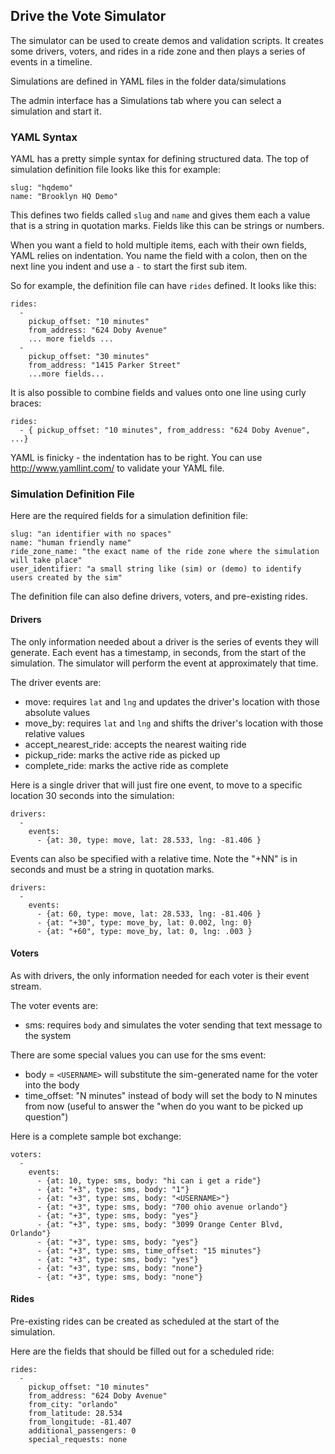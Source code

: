 
## Drive the Vote Simulator
The simulator can be used to create demos and validation scripts. It creates some drivers,
voters, and rides in a ride zone and then plays a series of events in a timeline.

Simulations are defined in YAML files in the folder data/simulations

The admin interface has a Simulations tab where you can select a simulation and start it.

### YAML Syntax
YAML has a pretty simple syntax for defining structured data. The top of simulation definition
file looks like this for example:

```
slug: "hqdemo"
name: "Brooklyn HQ Demo"
```

This defines two fields called ``slug`` and ``name`` and gives them each a value that is a string in 
quotation marks. Fields like this can be strings or numbers.

When you want a field to hold multiple items, each with their own fields, YAML relies on
indentation. You name the field with a colon, then on the next line you indent and use a ``-`` to
start the first sub item.

So for example, the definition file can have ``rides`` defined. It looks like this:

```
rides:
  -
    pickup_offset: "10 minutes"
    from_address: "624 Doby Avenue"
    ... more fields ...
  -
    pickup_offset: "30 minutes"
    from_address: "1415 Parker Street"
    ...more fields...
```

It is also possible to combine fields and values onto one line using curly braces:

```
rides:
  - { pickup_offset: "10 minutes", from_address: "624 Doby Avenue", ...}
```

YAML is finicky - the indentation has to be right. You can use http://www.yamllint.com/ to validate
your YAML file.

### Simulation Definition File
Here are the required fields for a simulation definition file:

```
slug: "an identifier with no spaces"
name: "human friendly name"
ride_zone_name: "the exact name of the ride zone where the simulation will take place"
user_identifier: "a small string like (sim) or (demo) to identify users created by the sim"
```

The definition file can also define drivers, voters, and pre-existing rides.

#### Drivers
The only information needed about a driver is the series of events they will generate. Each
event has a timestamp, in seconds, from the start of the simulation. The simulator will perform
the event at approximately that time. 

The driver events are:
- move: requires ``lat`` and ``lng`` and updates the driver's location with those absolute values
- move_by: requires ``lat`` and ``lng`` and shifts the driver's location with those relative values
- accept_nearest_ride: accepts the nearest waiting ride
- pickup_ride: marks the active ride as picked up
- complete_ride: marks the active ride as complete

Here is a single driver that will just fire one event, to move to a specific location 30 
seconds into the simulation:

```
drivers:
  -
    events:
      - {at: 30, type: move, lat: 28.533, lng: -81.406 }
```

Events can also be specified with a relative time. Note the "+NN" is in seconds and must be a 
string in quotation marks.
```
drivers:
  -
    events:
      - {at: 60, type: move, lat: 28.533, lng: -81.406 }
      - {at: "+30", type: move_by, lat: 0.002, lng: 0}
      - {at: "+60", type: move_by, lat: 0, lng: .003 }
```

#### Voters
As with drivers, the only information needed for each voter is their event stream.

The voter events are:
- sms: requires ``body`` and simulates the voter sending that text message to the system

There are some special values you can use for the sms event:
- body = ``<USERNAME>`` will substitute the sim-generated name for the voter into the body
- time_offset: "N minutes" instead of body will set the body to N minutes from now (useful to answer the 
"when do you want to be picked up question")

Here is a complete sample bot exchange:
```
voters:
  -
    events:
      - {at: 10, type: sms, body: "hi can i get a ride"}
      - {at: "+3", type: sms, body: "1"}
      - {at: "+3", type: sms, body: "<USERNAME>"}
      - {at: "+3", type: sms, body: "700 ohio avenue orlando"}
      - {at: "+3", type: sms, body: "yes"}
      - {at: "+3", type: sms, body: "3099 Orange Center Blvd, Orlando"}
      - {at: "+3", type: sms, body: "yes"}
      - {at: "+3", type: sms, time_offset: "15 minutes"}
      - {at: "+3", type: sms, body: "yes"}
      - {at: "+3", type: sms, body: "none"}
      - {at: "+3", type: sms, body: "none"}
```

#### Rides
Pre-existing rides can be created as scheduled at the start of the simulation.

Here are the fields that should be filled out for a scheduled ride:
```
rides:
  -
    pickup_offset: "10 minutes"
    from_address: "624 Doby Avenue"
    from_city: "orlando"
    from_latitude: 28.534
    from_longitude: -81.407
    additional_passengers: 0
    special_requests: none
```
